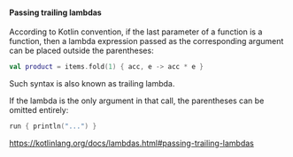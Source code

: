 #### Passing trailing lambdas

According to Kotlin convention, if the last parameter of a function is a function, then a lambda expression passed as the corresponding argument can be placed outside the parentheses:

```kotlin
val product = items.fold(1) { acc, e -> acc * e }
```
Such syntax is also known as trailing lambda.

If the lambda is the only argument in that call, the parentheses can be omitted entirely:

```kotlin
run { println("...") }
```

https://kotlinlang.org/docs/lambdas.html#passing-trailing-lambdas